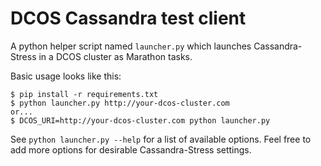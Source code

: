 # DCOS Cassandra test client

A python helper script named `launcher.py` which launches Cassandra-Stress in a DCOS cluster as Marathon tasks.

Basic usage looks like this:

```
$ pip install -r requirements.txt
$ python launcher.py http://your-dcos-cluster.com
or...
$ DCOS_URI=http://your-dcos-cluster.com python launcher.py
```

See `python launcher.py --help` for a list of available options. Feel free to add more options for desirable Cassandra-Stress settings.
